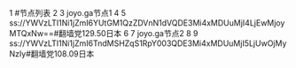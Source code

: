 1  #节点列表
2
3  joyo.ga节点1
4
5  ss://YWVzLTI1Ni1jZmI6YUtGM1QzZDVnN1dVQDE3Mi4xMDUuMjI4LjEwMjoyMTQxNw==#翻墙党129.50日本
6
7  joyo.ga节点2
8
9  ss://YWVzLTI1Ni1jZmI6TndMSHZqS1RpY003QDE3Mi4xMDUuMjI5LjUwOjMyNzIy#翻墙党108.09日本
